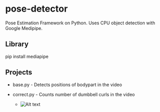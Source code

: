 # pose-detector
Pose Estimation Framework on Python. Uses CPU object detection with Google Medipipe. 

## Library 
pip install mediapipe 

## Projects 
- base.py - Detects positions of bodypart in the video 
- correct.py - Counts number of dumbbell curls in the video 


    - ![Alt text](pose-detector-correct.gif)
